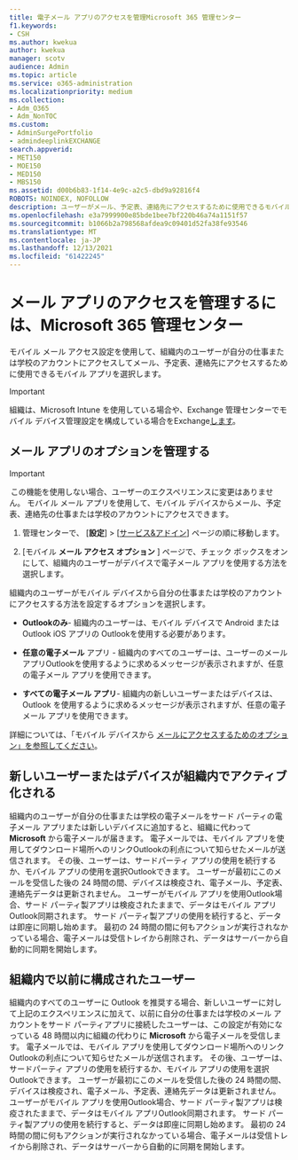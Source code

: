 ```yaml
---
title: 電子メール アプリのアクセスを管理Microsoft 365 管理センター
f1.keywords:
- CSH
ms.author: kwekua
author: kwekua
manager: scotv
audience: Admin
ms.topic: article
ms.service: o365-administration
ms.localizationpriority: medium
ms.collection:
- Adm_O365
- Adm_NonTOC
ms.custom:
- AdminSurgePortfolio
- admindeeplinkEXCHANGE
search.appverid:
- MET150
- MOE150
- MED150
- MBS150
ms.assetid: d00b6b83-1f14-4e9c-a2c5-dbd9a92816f4
ROBOTS: NOINDEX, NOFOLLOW
description: ユーザーがメール、予定表、連絡先にアクセスするために使用できるモバイル アプリを選択する方法について学習します。
ms.openlocfilehash: e3a7999900e85bde1bee7bf220b46a74a1151f57
ms.sourcegitcommit: b1066b2a798568afdea9c09401d52fa38fe93546
ms.translationtype: MT
ms.contentlocale: ja-JP
ms.lasthandoff: 12/13/2021
ms.locfileid: "61422245"
---
```

# <a name="manage-email-app-access-in-the-microsoft-365-admin-center"></a>メール アプリのアクセスを管理するには、Microsoft 365 管理センター

モバイル メール アクセス設定を使用して、組織内のユーザーが自分の仕事または学校のアカウントにアクセスしてメール、予定表、連絡先にアクセスするために使用できるモバイル アプリを選択します。
  
> [!IMPORTANT]
> 組織は、Microsoft Intune を使用している場合や、Exchange 管理センターでモバイル デバイス管理設定を構成している場合をExchange<a href="https://go.microsoft.com/fwlink/p/?linkid=2059104" target="_blank">します</a>。 
  
## <a name="manage-email-app-options"></a>メール アプリのオプションを管理する

> [!IMPORTANT]
>  この機能を使用しない場合、ユーザーのエクスペリエンスに変更はありません。 モバイル メール アプリを使用して、モバイル デバイスからメール、予定表、連絡先の仕事または学校のアカウントにアクセスできます。 
    
1. 管理センターで、 [**設定**] \> [<a href="https://go.microsoft.com/fwlink/p/?linkid=2053743" target="_blank">サービス&amp;アドイン</a>] ページの順に移動します。 

2. [モバイル **メール アクセス オプション** ] ページで、チェック ボックスをオンにして、組織内のユーザーがデバイスで電子メール アプリを使用する方法を選択します。
  
組織内のユーザーがモバイル デバイスから自分の仕事または学校のアカウントにアクセスする方法を設定するオプションを選択します。
  
- **Outlookのみ**- 組織内のユーザーは、モバイル デバイスで Android または Outlook iOS アプリの Outlookを使用する必要があります。 
    
- **任意の電子メール** アプリ - 組織内のすべてのユーザーは、ユーザーのメール アプリOutlookを使用するように求めるメッセージが表示されますが、任意の電子メール アプリを使用できます。 
    
- **すべての電子メール アプリ**- 組織内の新しいユーザーまたはデバイスは、Outlook を使用するように求めるメッセージが表示されますが、任意の電子メール アプリを使用できます。 
    
詳細については、「モバイル デバイスから [メールにアクセスするためのオプション」を参照してください](access-email-from-a-mobile-device.md)。
  
## <a name="new-user-or-device-is-activated-in-your-organization"></a>新しいユーザーまたはデバイスが組織内でアクティブ化される

組織内のユーザーが自分の仕事または学校の電子メールをサード パーティの電子メール アプリまたは新しいデバイスに追加すると、組織に代わって **Microsoft** から電子メールが届きます。 電子メールでは、モバイル アプリを使用してダウンロード場所へのリンクOutlookの利点について知らせたメールが送信されます。 その後、ユーザーは、サードパーティ アプリの使用を続行するか、モバイル アプリの使用を選択Outlookできます。 ユーザーが最初にこのメールを受信した後の 24 時間の間、デバイスは検疫され、電子メール、予定表、連絡先データは更新されません。 ユーザーがモバイル アプリを使用Outlook場合、サード パーティ製アプリは検疫されたままで、データはモバイル アプリOutlook同期されます。 サード パーティ製アプリの使用を続行すると、データは即座に同期し始めます。 最初の 24 時間の間に何もアクションが実行されなかっている場合、電子メールは受信トレイから削除され、データはサーバーから自動的に同期を開始します。
  
## <a name="previously-configured-users-in-your-organization"></a>組織内で以前に構成されたユーザー

組織内のすべてのユーザーに Outlook を推奨する場合、新しいユーザーに対して上記のエクスペリエンスに加えて、以前に自分の仕事または学校のメール アカウントをサード パーティアプリに接続したユーザーは、この設定が有効になっている 48 時間以内に組織の代わりに **Microsoft** から電子メールを受信します。 電子メールでは、モバイル アプリを使用してダウンロード場所へのリンクOutlookの利点について知らせたメールが送信されます。 その後、ユーザーは、サードパーティ アプリの使用を続行するか、モバイル アプリの使用を選択Outlookできます。 ユーザーが最初にこのメールを受信した後の 24 時間の間、デバイスは検疫され、電子メール、予定表、連絡先データは更新されません。 ユーザーがモバイル アプリを使用Outlook場合、サード パーティ製アプリは検疫されたままで、データはモバイル アプリOutlook同期されます。 サード パーティ製アプリの使用を続行すると、データは即座に同期し始めます。 最初の 24 時間の間に何もアクションが実行されなかっている場合、電子メールは受信トレイから削除され、データはサーバーから自動的に同期を開始します。 
  

